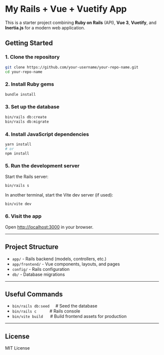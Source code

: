 # My Rails + Vue + Vuetify App

This is a starter project combining **Ruby on Rails** (API), **Vue 3**, **Vuetify**, and **Inertia.js** for a modern web application.

## Getting Started

### 1. Clone the repository

```sh
git clone https://github.com/your-username/your-repo-name.git
cd your-repo-name
```

### 2. Install Ruby gems

```sh
bundle install
```

### 3. Set up the database

```sh
bin/rails db:create
bin/rails db:migrate
```

### 4. Install JavaScript dependencies

```sh
yarn install
# or
npm install
```

### 5. Run the development server

Start the Rails server:
```sh
bin/rails s
```

In another terminal, start the Vite dev server (if used):
```sh
bin/vite dev
```

### 6. Visit the app

Open [http://localhost:3000](http://localhost:3000) in your browser.

---

## Project Structure

- `app/` - Rails backend (models, controllers, etc.)
- `app/frontend/` - Vue components, layouts, and pages
- `config/` - Rails configuration
- `db/` - Database migrations

---

## Useful Commands

- `bin/rails db:seed` &nbsp;&nbsp;&nbsp;&nbsp;# Seed the database
- `bin/rails c` &nbsp;&nbsp;&nbsp;&nbsp;&nbsp;&nbsp;&nbsp;&nbsp;&nbsp;&nbsp;# Rails console
- `bin/vite build` &nbsp;&nbsp;&nbsp;&nbsp;&nbsp;# Build frontend assets for production

---

## License

MIT License
